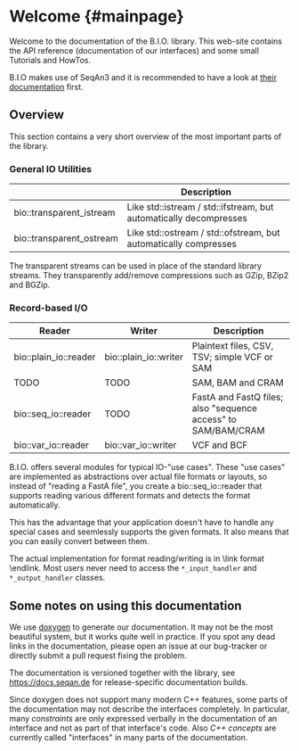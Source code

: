 # Welcome {#mainpage}

Welcome to the documentation of the B.I.O. library.
This web-site contains the API reference (documentation of our interfaces) and some small Tutorials and HowTos.

B.I.O makes use of SeqAn3 and it is recommended to have a look at [their documentation](https://docs.seqan.de) first.


## Overview

This section contains a very short overview of the most important parts of the library.


### General IO Utilities

|                           |    Description                                                              |
|---------------------------|-----------------------------------------------------------------------------|
| bio::transparent_istream  | Like std::istream / std::ifstream, but automatically decompresses           |
| bio::transparent_ostream  | Like std::ostream / std::ofstream, but automatically compresses             |


The transparent streams can be used in place of the standard library streams. They transparently add/remove
compressions such as GZip, BZip2 and BGZip.


### Record-based I/O


| Reader                    | Writer                |    Description                                                |
|---------------------------|-----------------------|---------------------------------------------------------------|
| bio::plain_io::reader     | bio::plain_io::writer | Plaintext files, CSV, TSV; simple VCF or SAM                  |
| TODO                      | TODO                  | SAM, BAM and CRAM                                             |
| bio::seq_io::reader       | TODO                  | FastA and FastQ files; also "sequence access" to SAM/BAM/CRAM |
| bio::var_io::reader       | bio::var_io::writer   | VCF and BCF                                                   |


B.I.O. offers several modules for typical IO-"use cases". These "use cases" are implemented as abstractions over actual
file formats or layouts, so instead of "reading a FastA file", you create a bio::seq_io::reader that supports
reading various different formats and detects the format automatically.

This has the advantage that your application doesn't have to handle any special cases and seemlessly supports the
given formats. It also means that you can easily convert between them.

The actual implementation for format reading/writing is in \link format \endlink. Most users never need to access
the `*_input_handler` and `*_output_handler` classes.


## Some notes on using this documentation

We use [doxygen](https://doxygen.nl) to generate our documentation.
It may not be the most beautiful system, but it works quite well in practice.
If you spot any dead links in the documentation, please open an issue at our bug-tracker or
directly submit a pull request fixing the problem.

The documentation is versioned together with the library, see https://docs.seqan.de for release-specific
documentation builds.

Since doxygen does not support many modern C++ features, some parts of the documentation may not describe
the interfaces completely. In particular, many *constraints* are only expressed verbally in the documentation of
an interface and not as part of that interface's code. Also *C++ concepts* are currently called "interfaces" in many
parts of the documentation.
